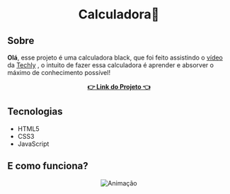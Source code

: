 <h1 align="center">Calculadora🧮</h1>

<h2>Sobre</h2>

<p><strong>Olá</strong>, esse projeto é uma calculadora black, que foi feito assistindo o <a href="https://www.youtube.com/watch?v=ATd9r0BQ9lI&ab_channel=TechLy">vídeo</a> da <a href="https://www.youtube.com/channel/UC3rU2a5u_XPup2M3vOjUjkg">Techly</a> , o intuito de fazer essa calculadora é aprender e absorver o máximo de conhecimento possível!</p>

<strong><p align="center"><a href="https://calculadora-sooty-one.vercel.app/">👉 Link do Projeto 👈<a></p></strong>

<h2>Tecnologias</h2>

- HTML5
- CSS3
- JavaScript

<h2>E como funciona?</h2>
<div align="center"

![Animação](https://user-images.githubusercontent.com/87393548/148587598-c85beefa-c086-4417-b390-c0a9973380f4.gif)

</div>
